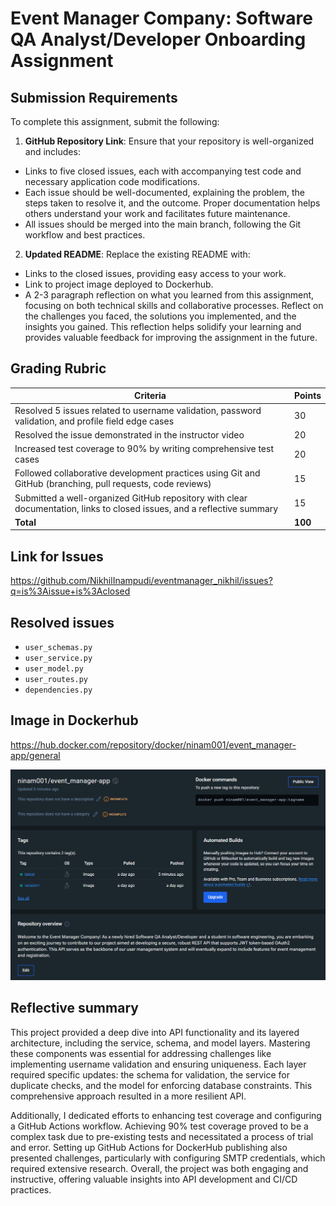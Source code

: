 # Event Manager Company: Software QA Analyst/Developer Onboarding Assignment



## Submission Requirements

To complete this assignment, submit the following:

1. **GitHub Repository Link**: Ensure that your repository is well-organized and includes:
  - Links to five closed issues, each with accompanying test code and necessary application code modifications.
  - Each issue should be well-documented, explaining the problem, the steps taken to resolve it, and the outcome. Proper documentation helps others understand your work and facilitates future maintenance.
  - All issues should be merged into the main branch, following the Git workflow and best practices.

2. **Updated README**: Replace the existing README with:
  - Links to the closed issues, providing easy access to your work.
  - Link to project image deployed to Dockerhub.
  - A 2-3 paragraph reflection on what you learned from this assignment, focusing on both technical skills and collaborative processes. Reflect on the challenges you faced, the solutions you implemented, and the insights you gained. This reflection helps solidify your learning and provides valuable feedback for improving the assignment in the future.

## Grading Rubric

| Criteria                                                                                                                | Points |
|-------------------------------------------------------------------------------------------------------------------------|--------|
| Resolved 5 issues related to username validation, password validation, and profile field edge cases                      | 30     |
| Resolved the issue demonstrated in the instructor video                                                                 | 20     |
| Increased test coverage to 90% by writing comprehensive test cases                                                      | 20     |
| Followed collaborative development practices using Git and GitHub (branching, pull requests, code reviews)              | 15     |
| Submitted a well-organized GitHub repository with clear documentation, links to closed issues, and a reflective summary | 15     |
| **Total**                                                                                                               | **100**|


## Link for Issues
https://github.com/NikhilInampudi/eventmanager_nikhil/issues?q=is%3Aissue+is%3Aclosed

## Resolved issues

- `user_schemas.py`
- `user_service.py`
- `user_model.py`
- `user_routes.py`
- `dependencies.py`

## Image in Dockerhub
https://hub.docker.com/repository/docker/ninam001/event_manager-app/general

![LBYL](https://github.com/NikhilInampudi/eventmanager_nikhil/blob/7b99ca252b117828943f588676bb4cf08140c59f/Dockerhub.PNG "Docker Hub Account")

## Reflective summary

This project provided a deep dive into API functionality and its layered architecture, including the service, schema, and model layers. Mastering these components was essential for addressing challenges like implementing username validation and ensuring uniqueness. Each layer required specific updates: the schema for validation, the service for duplicate checks, and the model for enforcing database constraints. This comprehensive approach resulted in a more resilient API.

Additionally, I dedicated efforts to enhancing test coverage and configuring a GitHub Actions workflow. Achieving 90% test coverage proved to be a complex task due to pre-existing tests and necessitated a process of trial and error. Setting up GitHub Actions for DockerHub publishing also presented challenges, particularly with configuring SMTP credentials, which required extensive research. Overall, the project was both engaging and instructive, offering valuable insights into API development and CI/CD practices.